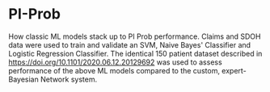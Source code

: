 # PI-Prob
How classic ML models stack up to PI Prob performance. 
Claims and SDOH data were used to train and validate an SVM, Naive Bayes' Classifier and Logistic Regression Classifier.  The identical 150 patient dataset described in https://doi.org/10.1101/2020.06.12.20129692 was used to assess performance of the above ML models compared to the custom, expert-Bayesian Network system. 
